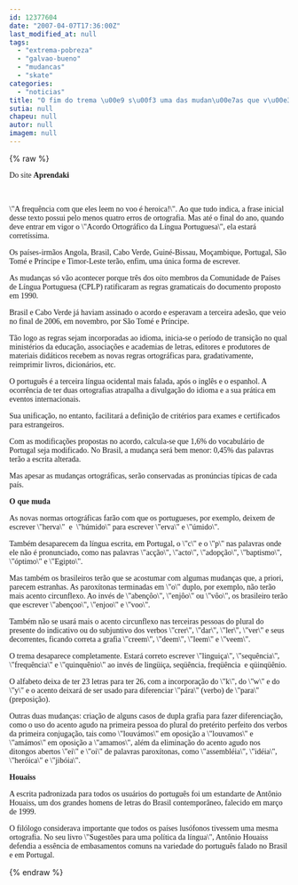 ```yaml
---
id: 12377604
date: "2007-04-07T17:36:00Z"
last_modified_at: null
tags:
  - "extrema-pobreza"
  - "galvao-bueno"
  - "mudancas"
  - "skate"
categories:
  - "noticias"
title: "O fim do trema \u00e9 s\u00f3 uma das mudan\u00e7as que v\u00e3o acontecer at\u00e9 o fim do ano com a l\u00edngua portuguesa"
sutia: null
chapeu: null
autor: null
imagem: null
---
```

{% raw %}
<p><P><FONT face=Verdana>Do site <STRONG>Aprendaki</STRONG></FONT></P></p>
<p><P>&nbsp;</P></p>
<p><P><FONT face=Verdana>\"A frequência com que eles leem no voo é heroica!\". Ao que tudo indica, a frase inicial desse texto possui pelo menos quatro erros de ortografia. Mas até o final do ano, quando deve entrar em vigor o \"Acordo Ortográfico da Língua Portuguesa\", ela estará corretíssima. </FONT></P></p>
<p><P><FONT face=Verdana>Os países-irmãos Angola, Brasil, Cabo Verde, Guiné-Bissau, Moçambique, Portugal, São Tomé e Príncipe e Timor-Leste terão, enfim, uma única forma de escrever.</FONT></P></p>
<p><P><FONT face=Verdana>As mudanças só vão acontecer porque três dos oito membros da Comunidade de Países de Língua Portuguesa (CPLP) ratificaram as regras gramaticais do documento proposto em 1990. </FONT></P></p>
<p><P><FONT face=Verdana>Brasil e Cabo Verde já haviam assinado o acordo e esperavam a terceira adesão, que veio no final de 2006, em novembro, por São Tomé e Príncipe.</FONT></P></p>
<p><P><FONT face=Verdana>Tão logo as regras sejam incorporadas ao idioma, inicia-se o período de transição no qual ministérios da educação, associações e academias de letras, editores&nbsp;e produtores de materiais didáticos recebem as novas regras ortográficas para, gradativamente, reimprimir livros, dicionários, etc.</FONT></P></p>
<p><P><FONT face=Verdana>O português é a terceira língua ocidental mais falada, após o inglês e o espanhol. A ocorrência de ter duas ortografias atrapalha a divulgação do idioma e a sua prática em eventos internacionais. </FONT></P></p>
<p><P><FONT face=Verdana>Sua unificação, no entanto, facilitará a definição de critérios para exames e certificados para estrangeiros.</FONT></P></p>
<p><P><FONT face=Verdana>Com as modificações propostas no acordo, calcula-se que 1,6% do vocabulário de Portugal seja modificado. No Brasil, a mudança será bem menor: 0,45% das palavras terão a escrita alterada. </FONT></P></p>
<p><P><FONT face=Verdana>Mas apesar as mudanças ortográficas, serão conservadas as pronúncias típicas de cada país.</FONT></P></p>
<p><P><FONT face=Verdana><STRONG>O que muda</STRONG></FONT></P></p>
<p><P><FONT face=Verdana>As novas normas ortográficas farão com que os portugueses, por exemplo, deixem de escrever \"herva\"&nbsp; e&nbsp;&nbsp;\"húmido\" para escrever \"erva\" e \"úmido\". </FONT></P></p>
<p><P><FONT face=Verdana>Também desaparecem da língua escrita, em Portugal, o \"c\" e o \"p\" nas palavras onde ele não é pronunciado, como nas palavras \"acção\", \"acto\", \"adopção\", \"baptismo\", \"óptimo\" e \"Egipto\".</FONT></P></p>
<p><P><FONT face=Verdana>Mas também os brasileiros terão que se acostumar com algumas mudanças que, a priori, parecem estranhas. As paroxítonas terminadas em \"o\" duplo, por exemplo, não terão mais acento circunflexo. Ao invés de \"abençôo\", \"enjôo\" ou \"vôo\", os brasileiro terão que escrever \"abençoo\", \"enjoo\" e \"voo\". </FONT></P></p>
<p><P><FONT face=Verdana>Também não se usará mais o acento circunflexo nas terceiras pessoas do plural do presente do indicativo ou do subjuntivo dos verbos \"crer\", \"dar\", \"ler\", \"ver\" e seus decorrentes, ficando correta a grafia \"creem\", \"deem\", \"leem\" e \"veem\". </FONT></P></p>
<p><P><FONT face=Verdana>O trema desaparece completamente. Estará correto escrever \"linguiça\", \"sequência\", \"frequência\" e \"quinquênio\" ao invés de lingüiça, seqüência, freqüência&nbsp; e qüinqüênio. </FONT></P></p>
<p><P><FONT face=Verdana>O alfabeto deixa de ter 23 letras para ter 26, com a incorporação do \"k\", do \"w\" e do \"y\" e o acento deixará de ser usado para diferenciar \"pára\" (verbo) de \"para\"&nbsp; (preposição).</FONT></P></p>
<p><P><FONT face=Verdana>Outras duas mudanças: criação de alguns casos de dupla grafia para fazer diferenciação, como o uso do acento agudo na primeira pessoa do plural do pretérito perfeito dos verbos da primeira conjugação, tais como \"louvámos\" em oposição a \"louvamos\" e \"amámos\" em oposição a \"amamos\", além da eliminação do acento agudo nos ditongos abertos \"ei\" e \"oi\" de palavras paroxítonas, como \"assembléia\", \"idéia\", \"heróica\" e \"jibóia\".</FONT></P></p>
<p><P><FONT face=Verdana><STRONG>Houaiss </STRONG></FONT></P></p>
<p><P><FONT face=Verdana>A escrita padronizada para todos os usuários do português foi um estandarte de Antônio Houaiss, um dos grandes homens de letras do Brasil contemporâneo, falecido em março de 1999. </FONT></P></p>
<p><P><FONT face=Verdana>O filólogo considerava importante que todos os países lusófonos tivessem uma mesma ortografia. No seu livro \"Sugestões para uma política da língua\", Antônio Houaiss defendia a essência de embasamentos comuns na variedade do português falado no Brasil e em Portugal.</P></FONT> </p>
{% endraw %}